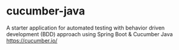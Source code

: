 # cucumber-java
A starter application for automated testing with behavior driven development (BDD) approach using Spring Boot & Cucumber Java
<br>
https://cucumber.io/
